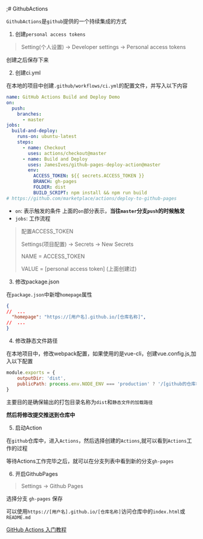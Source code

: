 ;# GithubActions

`GithubActions`是`github`提供的一个持续集成的方式

1. 创建`personal access tokens`

> Setting(个人设置) -> Developer settings -> Personal access tokens

创建之后保存下来

2. 创建ci.yml

在本地的项目中创建`.github/workflows/ci.yml`的配置文件，并写入以下内容
```yaml
name: GitHub Actions Build and Deploy Demo
on:
  push:
    branches:
      - master
jobs:
  build-and-deploy:
    runs-on: ubuntu-latest
    steps:
      - name: Checkout
        uses: actions/checkout@master
      - name: Build and Deploy
        uses: JamesIves/github-pages-deploy-action@master
        env:
          ACCESS_TOKEN: ${{ secrets.ACCESS_TOKEN }}
          BRANCH: gh-pages
          FOLDER: dist
          BUILD_SCRIPT: npm install && npm run build
# https://github.com/marketplace/actions/deploy-to-github-pages
```

* `on`: 表示触发的条件
  上面的`on`部分表示，**当往`master`分支`push`的时候触发**
* `jobs`: 工作流程

> 配置ACCESS_TOKEN
> 
> Settings(项目配置) -> Secrets -> New Secrets
> 
> NAME = ACCESS_TOKEN
> 
> VALUE = [personal access token]  (上面创建过)



3. 修改package.json

在`package.json`中新增`homepage`属性
```json
{
//  ...
  "homepage": "https://[用户名].github.io/[仓库名称]",
//  ...
}
```

4. 修改静态文件路径

在本地项目中，修改webpack配置，如果使用的是vue-cli，创建vue.config.js,加入以下配置
```js
module.exports = {
    outputDir: 'dist',
    publicPath: process.env.NODE_ENV === 'production' ? '/[github的仓库名称]/' : '/'
}
```

主要目的是确保输出的打包目录名称为`dist`和`静态文件的加载路径`

**然后将修改提交推送到仓库中**

5. 启动Action

在`github`仓库中，进入`Actions`，然后选择创建的`Actions`,就可以看到`Actions`工作的过程

等待Actions工作完毕之后，就可以在分支列表中看到新的分支`gh-pages`

6. 开启GithubPages

> Settings -> Github Pages

选择分支 `gh-pages` 保存

可以使用`https://[用户名].github.io/[仓库名称]`访问仓库中的`index.html`或`README.md`

[GitHub Actions 入门教程](https://www.ruanyifeng.com/blog/2019/09/getting-started-with-github-actions.html)

